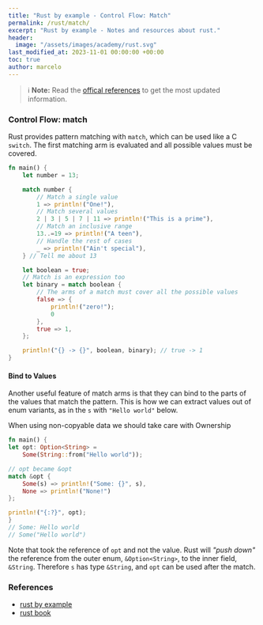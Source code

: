 ```yaml
---
title: "Rust by example - Control Flow: Match"
permalink: /rust/match/
excerpt: "Rust by example - Notes and resources about rust."
header:
  image: "/assets/images/academy/rust.svg"
last_modified_at: 2023-11-01 00:00:00 +00:00
toc: true
author: marcelo
---
```


> :information_source: **Note:** Read the [offical references](https://www.rust-lang.org/learn) to get the most updated information.


### Control Flow: match

Rust provides pattern matching with `match`, which can be used like a C `switch`.
The first matching arm is evaluated and all possible values must be covered.

```rs
fn main() {
    let number = 13;

    match number {
        // Match a single value
        1 => println!("One!"),
        // Match several values
        2 | 3 | 5 | 7 | 11 => println!("This is a prime"),
        // Match an inclusive range
        13..=19 => println!("A teen"),
        // Handle the rest of cases
        _ => println!("Ain't special"),
    } // Tell me about 13

    let boolean = true;
    // Match is an expression too
    let binary = match boolean {
        // The arms of a match must cover all the possible values
        false => {
            println!("zero!");
            0
        },
        true => 1,
    };

    println!("{} -> {}", boolean, binary); // true -> 1
}
```

#### Bind to Values
Another useful feature of match arms is that they can bind to the parts of the values that match the pattern.
This is how we can extract values out of enum variants, as in the `s` with `"Hello world"` below.

When using non-copyable data we should take care with Ownership

```rs
fn main() {
let opt: Option<String> =
    Some(String::from("Hello world"));

// opt became &opt
match &opt {
    Some(s) => println!("Some: {}", s),
    None => println!("None!")
};

println!("{:?}", opt);
}
// Some: Hello world
// Some("Hello world")
```

Note that took the reference of `opt` and not the value.
Rust will *"push down"* the reference from the outer enum, `&Option<String>`, to the inner field, `&String`. Therefore `s` has type `&String`, and `opt` can be used after the match.

### References
* [rust by example](https://doc.rust-lang.org/stable/rust-by-example/flow_control/match.html)
* [rust book](https://rust-book.cs.brown.edu/ch06-02-match.html)
